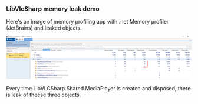 ### LibVlcSharp memory leak demo

Here's an image of memory profiling app with .net Memory profiler (JetBrains) and leaked objects.

![Memory leak](Capture.PNG)

Every time LibVLCSharp.Shared.MediaPlayer is created and disposed, there is leak of theese three objects.